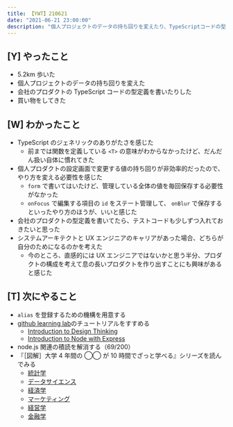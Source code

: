 ```yaml
---
title: 【YWT】210621
date: "2021-06-21 23:00:00"
description: "個人プロジェクトのデータの持ち回りを変えたり、TypeScriptコードの型定義を書いたりした"
---
```


## [Y] やったこと

- 5.2km 歩いた
- 個人プロジェクトのデータの持ち回りを変えた
- 会社のプロダクトの TypeScript コードの型定義を書いたりした
- 買い物をしてきた

## [W] わかったこと

- TypeScript のジェネリックのありがたさを感じた
  - 前までは関数を定義している `<T>` の意味がわからなかったけど、だんだん扱い自体に慣れてきた
- 個人プロダクトの設定画面で変更する値の持ち回りが非効率的だったので、やり方を変える必要性を感じた
  - `form` で書いてはいたけど、管理している全体の値を毎回保存する必要性がなかった
  - `onFocus` で編集する項目の `id` をステート管理して、 `onBlur` で保存するといったやり方のほうが、いいと感じた
- 会社のプロダクトの型定義を書いてたら、テストコードも少しずつ入れておきたいと思った
- システムアーキテクトと UX エンジニアのキャリアがあった場合、どちらが自分のためになるのかを考えた
  - 今のところ、直感的には UX エンジニアではないかと思う半分、プロダクトの構成を考えて息の長いプロダクトを作り出すことにも興味があると感じた

## [T] 次にやること

- `alias` を登録するための機構を用意する
- [github learning lab](https://lab.github.com/githubtraining)のチュートリアルをすすめる
  - [Introduction to Design Thinking](https://lab.github.com/githubtraining/introduction-to-design-thinking)
  - [Introduction to Node with Express](https://lab.github.com/everydeveloper/introduction-to-node-with-express)
- node.js 関連の積読を解消する（69/200）
- 『［図解］大学 4 年間の ◯◯ が 10 時間でざっと学べる』シリーズを読んでみる
  - [統計学](https://www.amazon.co.jp/dp/B07PXB4NN9)
  - [データサイエンス](https://www.amazon.co.jp/dp/B07XNW3TQM)
  - [経済学](https://www.amazon.co.jp/dp/B01KNLFHH6)
  - [マーケティング](https://www.amazon.co.jp/dp/B07BNC2SV3)
  - [経営学](https://www.amazon.co.jp/dp/B071SKDF3L)
  - [金融学](https://www.amazon.co.jp/dp/B07BB6Z7FW)

<!-- https://twitter.com/camomile_cafe/status/1406980867507900427?s=20 -->
